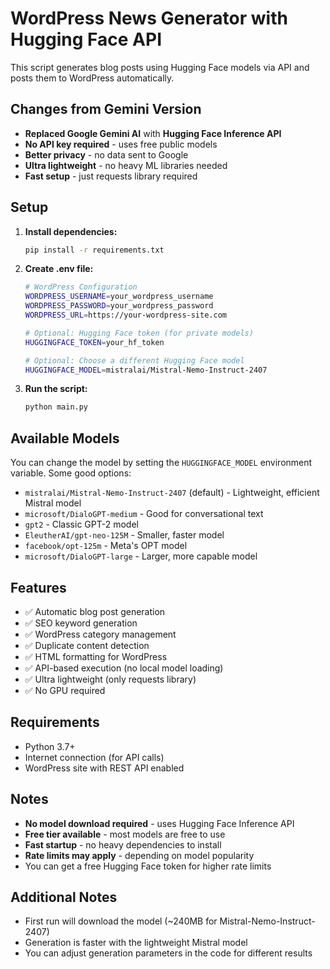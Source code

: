 # WordPress News Generator with Hugging Face API

This script generates blog posts using Hugging Face models via API and posts them to WordPress automatically.

## Changes from Gemini Version

- **Replaced Google Gemini AI** with **Hugging Face Inference API**
- **No API key required** - uses free public models
- **Better privacy** - no data sent to Google
- **Ultra lightweight** - no heavy ML libraries needed
- **Fast setup** - just requests library required

## Setup

1. **Install dependencies:**
   ```bash
   pip install -r requirements.txt
   ```

2. **Create .env file:**
   ```bash
   # WordPress Configuration
   WORDPRESS_USERNAME=your_wordpress_username
   WORDPRESS_PASSWORD=your_wordpress_password
   WORDPRESS_URL=https://your-wordpress-site.com
   
   # Optional: Hugging Face token (for private models)
   HUGGINGFACE_TOKEN=your_hf_token
   
   # Optional: Choose a different Hugging Face model
   HUGGINGFACE_MODEL=mistralai/Mistral-Nemo-Instruct-2407
   ```

3. **Run the script:**
   ```bash
   python main.py
   ```

## Available Models

You can change the model by setting the `HUGGINGFACE_MODEL` environment variable. Some good options:

- `mistralai/Mistral-Nemo-Instruct-2407` (default) - Lightweight, efficient Mistral model
- `microsoft/DialoGPT-medium` - Good for conversational text
- `gpt2` - Classic GPT-2 model
- `EleutherAI/gpt-neo-125M` - Smaller, faster model
- `facebook/opt-125m` - Meta's OPT model
- `microsoft/DialoGPT-large` - Larger, more capable model

## Features

- ✅ Automatic blog post generation
- ✅ SEO keyword generation
- ✅ WordPress category management
- ✅ Duplicate content detection
- ✅ HTML formatting for WordPress
- ✅ API-based execution (no local model loading)
- ✅ Ultra lightweight (only requests library)
- ✅ No GPU required

## Requirements

- Python 3.7+
- Internet connection (for API calls)
- WordPress site with REST API enabled

## Notes

- **No model download required** - uses Hugging Face Inference API
- **Free tier available** - most models are free to use
- **Fast startup** - no heavy dependencies to install
- **Rate limits may apply** - depending on model popularity
- You can get a free Hugging Face token for higher rate limits

## Additional Notes

- First run will download the model (~240MB for Mistral-Nemo-Instruct-2407)
- Generation is faster with the lightweight Mistral model
- You can adjust generation parameters in the code for different results 